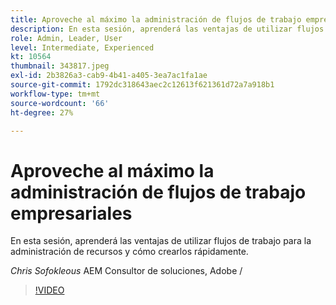 ```yaml
---
title: Aproveche al máximo la administración de flujos de trabajo empresariales
description: En esta sesión, aprenderá las ventajas de utilizar flujos de trabajo para la administración de recursos y cómo crearlos rápidamente.
role: Admin, Leader, User
level: Intermediate, Experienced
kt: 10564
thumbnail: 343817.jpeg
exl-id: 2b3826a3-cab9-4b41-a405-3ea7ac1fa1ae
source-git-commit: 1792dc318643aec2c12613f621361d72a7a918b1
workflow-type: tm+mt
source-wordcount: '66'
ht-degree: 27%

---
```


# Aproveche al máximo la administración de flujos de trabajo empresariales

En esta sesión, aprenderá las ventajas de utilizar flujos de trabajo para la administración de recursos y cómo crearlos rápidamente.

*Chris Sofokleous* AEM Consultor de soluciones, Adobe /

>[!VIDEO](https://video.tv.adobe.com/v/343817/?quality=12&learn=on)
